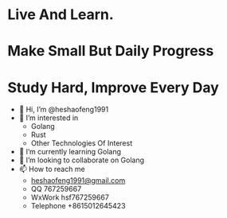 # Live And Learn.
# Make Small But Daily Progress
# Study Hard, Improve Every Day

- 👋 Hi, I’m @heshaofeng1991
- 👀 I’m interested in 
  - Golang
  - Rust
  - Other Technologies Of Interest
- 🌱 I’m currently learning Golang
- 💞️ I’m looking to collaborate on Golang
- 📫 How to reach me 
  - heshaofeng1991@gmail.com
  - QQ 767259667
  - WxWork hsf767259667
  - Telephone +8615012645423

<!---
heshaofeng1991/heshaofeng1991 is a ✨ special ✨ repository because its `README.md` (this file) appears on your GitHub profile.
You can click the Preview link to take a look at your changes.
--->
